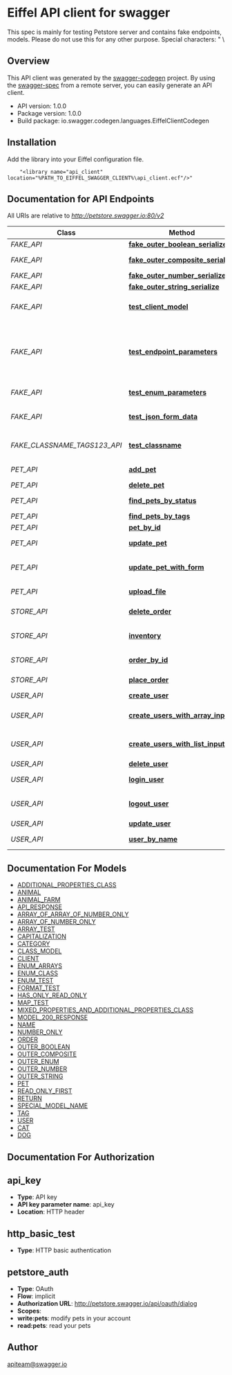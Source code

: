 # Eiffel API client for swagger

This spec is mainly for testing Petstore server and contains fake endpoints, models. Please do not use this for any other purpose. Special characters: \" \\

## Overview
This API client was generated by the [swagger-codegen](https://github.com/swagger-api/swagger-codegen) project.  By using the [swagger-spec](https://github.com/swagger-api/swagger-spec) from a remote server, you can easily generate an API client.

- API version: 1.0.0
- Package version: 1.0.0
- Build package: io.swagger.codegen.languages.EiffelClientCodegen

## Installation
Add the library into your Eiffel configuration file.
```
    "<library name="api_client" location="%PATH_TO_EIFFEL_SWAGGER_CLIENT%\api_client.ecf"/>"
```

## Documentation for API Endpoints

All URIs are relative to *http://petstore.swagger.io:80/v2*

Class | Method | HTTP request | Description
------------ | ------------- | ------------- | -------------
*FAKE_API* | [**fake_outer_boolean_serialize**](docs/FAKE_API.md#fake_outer_boolean_serialize) | **Post** /fake/outer/boolean | 
*FAKE_API* | [**fake_outer_composite_serialize**](docs/FAKE_API.md#fake_outer_composite_serialize) | **Post** /fake/outer/composite | 
*FAKE_API* | [**fake_outer_number_serialize**](docs/FAKE_API.md#fake_outer_number_serialize) | **Post** /fake/outer/number | 
*FAKE_API* | [**fake_outer_string_serialize**](docs/FAKE_API.md#fake_outer_string_serialize) | **Post** /fake/outer/string | 
*FAKE_API* | [**test_client_model**](docs/FAKE_API.md#test_client_model) | **Patch** /fake | To test \&quot;client\&quot; model
*FAKE_API* | [**test_endpoint_parameters**](docs/FAKE_API.md#test_endpoint_parameters) | **Post** /fake | Fake endpoint for testing various parameters 假端點 偽のエンドポイント 가짜 엔드 포인트 
*FAKE_API* | [**test_enum_parameters**](docs/FAKE_API.md#test_enum_parameters) | **Get** /fake | To test enum parameters
*FAKE_API* | [**test_json_form_data**](docs/FAKE_API.md#test_json_form_data) | **Get** /fake/jsonFormData | test json serialization of form data
*FAKE_CLASSNAME_TAGS123_API* | [**test_classname**](docs/FAKE_CLASSNAME_TAGS123_API.md#test_classname) | **Patch** /fake_classname_test | To test class name in snake case
*PET_API* | [**add_pet**](docs/PET_API.md#add_pet) | **Post** /pet | Add a new pet to the store
*PET_API* | [**delete_pet**](docs/PET_API.md#delete_pet) | **Delete** /pet/{petId} | Deletes a pet
*PET_API* | [**find_pets_by_status**](docs/PET_API.md#find_pets_by_status) | **Get** /pet/findByStatus | Finds Pets by status
*PET_API* | [**find_pets_by_tags**](docs/PET_API.md#find_pets_by_tags) | **Get** /pet/findByTags | Finds Pets by tags
*PET_API* | [**pet_by_id**](docs/PET_API.md#pet_by_id) | **Get** /pet/{petId} | Find pet by ID
*PET_API* | [**update_pet**](docs/PET_API.md#update_pet) | **Put** /pet | Update an existing pet
*PET_API* | [**update_pet_with_form**](docs/PET_API.md#update_pet_with_form) | **Post** /pet/{petId} | Updates a pet in the store with form data
*PET_API* | [**upload_file**](docs/PET_API.md#upload_file) | **Post** /pet/{petId}/uploadImage | uploads an image
*STORE_API* | [**delete_order**](docs/STORE_API.md#delete_order) | **Delete** /store/order/{order_id} | Delete purchase order by ID
*STORE_API* | [**inventory**](docs/STORE_API.md#inventory) | **Get** /store/inventory | Returns pet inventories by status
*STORE_API* | [**order_by_id**](docs/STORE_API.md#order_by_id) | **Get** /store/order/{order_id} | Find purchase order by ID
*STORE_API* | [**place_order**](docs/STORE_API.md#place_order) | **Post** /store/order | Place an order for a pet
*USER_API* | [**create_user**](docs/USER_API.md#create_user) | **Post** /user | Create user
*USER_API* | [**create_users_with_array_input**](docs/USER_API.md#create_users_with_array_input) | **Post** /user/createWithArray | Creates list of users with given input array
*USER_API* | [**create_users_with_list_input**](docs/USER_API.md#create_users_with_list_input) | **Post** /user/createWithList | Creates list of users with given input array
*USER_API* | [**delete_user**](docs/USER_API.md#delete_user) | **Delete** /user/{username} | Delete user
*USER_API* | [**login_user**](docs/USER_API.md#login_user) | **Get** /user/login | Logs user into the system
*USER_API* | [**logout_user**](docs/USER_API.md#logout_user) | **Get** /user/logout | Logs out current logged in user session
*USER_API* | [**update_user**](docs/USER_API.md#update_user) | **Put** /user/{username} | Updated user
*USER_API* | [**user_by_name**](docs/USER_API.md#user_by_name) | **Get** /user/{username} | Get user by user name


## Documentation For Models

 - [ADDITIONAL_PROPERTIES_CLASS](docs/ADDITIONAL_PROPERTIES_CLASS.md)
 - [ANIMAL](docs/ANIMAL.md)
 - [ANIMAL_FARM](docs/ANIMAL_FARM.md)
 - [API_RESPONSE](docs/API_RESPONSE.md)
 - [ARRAY_OF_ARRAY_OF_NUMBER_ONLY](docs/ARRAY_OF_ARRAY_OF_NUMBER_ONLY.md)
 - [ARRAY_OF_NUMBER_ONLY](docs/ARRAY_OF_NUMBER_ONLY.md)
 - [ARRAY_TEST](docs/ARRAY_TEST.md)
 - [CAPITALIZATION](docs/CAPITALIZATION.md)
 - [CATEGORY](docs/CATEGORY.md)
 - [CLASS_MODEL](docs/CLASS_MODEL.md)
 - [CLIENT](docs/CLIENT.md)
 - [ENUM_ARRAYS](docs/ENUM_ARRAYS.md)
 - [ENUM_CLASS](docs/ENUM_CLASS.md)
 - [ENUM_TEST](docs/ENUM_TEST.md)
 - [FORMAT_TEST](docs/FORMAT_TEST.md)
 - [HAS_ONLY_READ_ONLY](docs/HAS_ONLY_READ_ONLY.md)
 - [MAP_TEST](docs/MAP_TEST.md)
 - [MIXED_PROPERTIES_AND_ADDITIONAL_PROPERTIES_CLASS](docs/MIXED_PROPERTIES_AND_ADDITIONAL_PROPERTIES_CLASS.md)
 - [MODEL_200_RESPONSE](docs/MODEL_200_RESPONSE.md)
 - [NAME](docs/NAME.md)
 - [NUMBER_ONLY](docs/NUMBER_ONLY.md)
 - [ORDER](docs/ORDER.md)
 - [OUTER_BOOLEAN](docs/OUTER_BOOLEAN.md)
 - [OUTER_COMPOSITE](docs/OUTER_COMPOSITE.md)
 - [OUTER_ENUM](docs/OUTER_ENUM.md)
 - [OUTER_NUMBER](docs/OUTER_NUMBER.md)
 - [OUTER_STRING](docs/OUTER_STRING.md)
 - [PET](docs/PET.md)
 - [READ_ONLY_FIRST](docs/READ_ONLY_FIRST.md)
 - [RETURN](docs/RETURN.md)
 - [SPECIAL_MODEL_NAME](docs/SPECIAL_MODEL_NAME.md)
 - [TAG](docs/TAG.md)
 - [USER](docs/USER.md)
 - [CAT](docs/CAT.md)
 - [DOG](docs/DOG.md)


## Documentation For Authorization


## api_key

- **Type**: API key 
- **API key parameter name**: api_key
- **Location**: HTTP header

## http_basic_test

- **Type**: HTTP basic authentication

## petstore_auth

- **Type**: OAuth
- **Flow**: implicit
- **Authorization URL**: http://petstore.swagger.io/api/oauth/dialog
- **Scopes**: 
 - **write:pets**: modify pets in your account
 - **read:pets**: read your pets


## Author

apiteam@swagger.io

